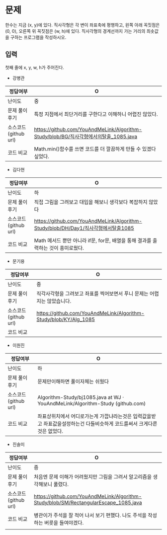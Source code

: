 # 문제

한수는 지금 (x, y)에 있다. 직사각형은 각 변이 좌표축에 평행하고, 왼쪽 아래 꼭짓점은 (0, 0), 오른쪽 위 꼭짓점은 (w, h)에 있다. 직사각형의 경계선까지 가는 거리의 최솟값을 구하는 프로그램을 작성하시오.

## 입력

첫째 줄에 x, y, w, h가 주어진다.

- 강병관

| 정답여부 | O |
| --- | --- |
| 난이도 | 중 |
| 문제 풀이 후기 | 특정 지점에서 최단거리를 구한다고 이해하니 어렵진 않았다. |
| 소스코드(github url) | https://github.com/YouAndMeLink/Algorithm-Study/blob/BG/직사각형에서의탈출_1085.java |
| 코드 비교 | Math.min()함수를 쓰면 코드를 더 깔끔하게 만들 수 있겠다 싶었다. |
- 김다현

| 정답여부 | O |
| --- | --- |
| 난이도 | 하 |
| 문제 풀이 후기 | 직접 그림을 그려보고 대입을 해보니 생각보다 복잡하지 않았다 |
| 소스코드(github url) | https://github.com/YouAndMeLink/Algorithm-Study/blob/DH/Day1/직사각형에서탈출1085 |
| 코드 비교 | Math 메서드 뿐만 아니라 if문, for문, 배열을 통해 결과를 출력하는 것이 흥미로웠다. |
- 문기용

| 정답여부 | O |
| --- | --- |
| 난이도 | 중 |
| 문제 풀이 후기 | 직각사각형을 그려보고 좌표를 찍어보면서 푸니 문제는 어렵지는 않았습니다. |
| 소스코드(github url) | https://github.com/YouAndMeLink/Algorithm-Study/blob/KY/Alg_1085 |
| 코드 비교 |  |
- 이원진

| 정답여부 | O |
| --- | --- |
| 난이도 | 하 |
| 문제 풀이 후기 | 문제만이해하면 풀이자체는 쉬웠다 |
| 소스코드(github url) | Algorithm-Study/bj1085.java at WJ · YouAndMeLink/Algorithm-Study (github.com) |
| 코드 비교 | 좌표상위치에서 어디로가는게 가깝냐라는것은 입력값을받고 좌표값을설정하는건 다들비슷하게 코드를써서 크게다른것은 없었다. |
- 진솔미

| 정답여부 | O |
| --- | --- |
| 난이도 | 중 |
| 문제 풀이 후기 | 처음엔 문제 이해가 어려웠지만 그림을 그려서 알고리즘을 생각해보니 풀렸다.  |
| 소스코드(github url) | https://github.com/YouAndMeLink/Algorithm-Study/blob/SM/RectangularEscape_1085.java |
| 코드 비교 | 병관이가 주석을 잘 적어 나서 보기 편했다. 나도 주석을 작성하는 버릇을 들여야겠다. |
|  |  |
